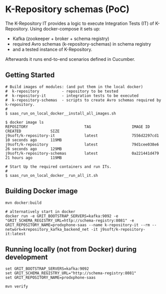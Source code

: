 # K-Repository schemas (PoC)

The K-Repository IT provides a logic to execute Integration Tests (IT) of K-Repository.
Using docker-compose it sets up:
- Kafka (zookeeper + broker + schema registry)
- required Avro schemas (k-repository-schemas) in schema registry
- and a tested instance of K-Repository.

Afterwards it runs end-to-end scenarios defined in Cucumber.

## Getting Started

```
# Build images of modules: (and put them in the local docker)
#  k-repository          - repository to be tested
#  k-repository-it       - integration tests to be executed
#  k-repository-schemas  - scripts to create Avro schemas required by k-repository.
#
$ saas_run_on_local_docker__install_all_images.sh 

$ docker image ls
REPOSITORY                         TAG                  IMAGE ID            CREATED             SIZE
j9soft/k-repository-it             latest               7556d2297cd1        10 seconds ago      119MB
j9soft/k-repository                latest               79d1cee038e6        26 seconds ago      129MB
j9soft/k-repository-schemas        latest               0a221441d479        21 hours ago        119MB

# Start Up the required containers and run ITs.
#
$ saas_run_on_local_docker__run_all_it.sh 
```

## Building Docker image

```
mvn docker:build

# alternatively start in docker
docker run -e GRIT_BOOTSTRAP_SERVERS=kafka:9092 -e "GRIT_SCHEMA_REGISTRY_URL=http://schema-registry:8081" -e GRIT_REPOSITORY_NAME=prodxphone-saas --name k-repository-it --rm --network=krepository_kafka_backend_net -it j9soft/k-repository-it:latest
```

## Running locally (not from Docker) during development

```
set GRIT_BOOTSTRAP_SERVERS=kafka:9092
set GRIT_SCHEMA_REGISTRY_URL="http://schema-registry:8081"
set GRIT_REPOSITORY_NAME=prodxphone-saas

mvn verify
```
